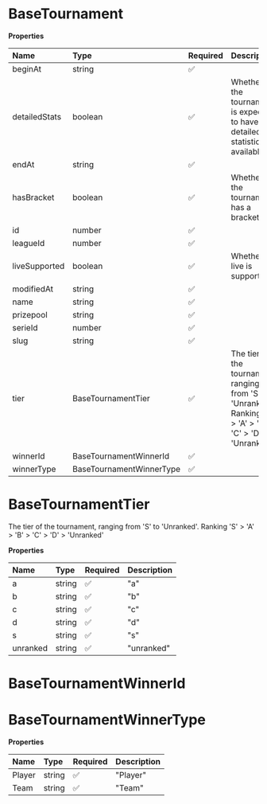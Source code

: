 # BaseTournament

**Properties**

| Name          | Type                     | Required | Description                                                                                                  |
| :------------ | :----------------------- | :------- | :----------------------------------------------------------------------------------------------------------- |
| beginAt       | string                   | ✅       |                                                                                                              |
| detailedStats | boolean                  | ✅       | Whether the tournament is expected to have detailed statistics available                                     |
| endAt         | string                   | ✅       |                                                                                                              |
| hasBracket    | boolean                  | ✅       | Whether the tournament has a bracket                                                                         |
| id            | number                   | ✅       |                                                                                                              |
| leagueId      | number                   | ✅       |                                                                                                              |
| liveSupported | boolean                  | ✅       | Whether live is supported                                                                                    |
| modifiedAt    | string                   | ✅       |                                                                                                              |
| name          | string                   | ✅       |                                                                                                              |
| prizepool     | string                   | ✅       |                                                                                                              |
| serieId       | number                   | ✅       |                                                                                                              |
| slug          | string                   | ✅       |                                                                                                              |
| tier          | BaseTournamentTier       | ✅       | The tier of the tournament, ranging from 'S' to 'Unranked'. Ranking 'S' > 'A' > 'B' > 'C' > 'D' > 'Unranked' |
| winnerId      | BaseTournamentWinnerId   | ✅       |                                                                                                              |
| winnerType    | BaseTournamentWinnerType | ✅       |                                                                                                              |

# BaseTournamentTier

The tier of the tournament, ranging from 'S' to 'Unranked'. Ranking 'S' > 'A' > 'B' > 'C' > 'D' > 'Unranked'

**Properties**

| Name     | Type   | Required | Description |
| :------- | :----- | :------- | :---------- |
| a        | string | ✅       | "a"         |
| b        | string | ✅       | "b"         |
| c        | string | ✅       | "c"         |
| d        | string | ✅       | "d"         |
| s        | string | ✅       | "s"         |
| unranked | string | ✅       | "unranked"  |

# BaseTournamentWinnerId

# BaseTournamentWinnerType

**Properties**

| Name   | Type   | Required | Description |
| :----- | :----- | :------- | :---------- |
| Player | string | ✅       | "Player"    |
| Team   | string | ✅       | "Team"      |
